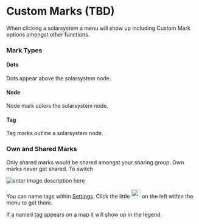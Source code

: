 # Custom Marks (TBD)

When clicking a solarsystem a menu will show up including Custom Mark options amongst other functions.

### Mark Types
#### Dots
Dots appear above the solarsystem node.
#### Node
Node mark colors the solarsystem node.
#### Tag
Tag marks outline a solarsystem node.

### Own and Shared Marks
Only shared marks would be shared amongst your sharing group. Own marks never get shared. To switch

![enter image description here](https://raw.githubusercontent.com/Risingson/eedocs/master/docs/images/menus/custom-marks-400.png)

You can name tags within [Settings](https://eveeye.readthedocs.io/en/latest/ui/settings/).  Click the little <img src="https://raw.githubusercontent.com/Risingson/eedocs/master/docs/images/Settings-100_off.png" width="24" height="24" > on the left within the menu to get there. 

If a named tag appears on a map it will show up in the legend.
<!--stackedit_data:
eyJoaXN0b3J5IjpbMTIxNTM4NDI1OCwtNTA4NTkzNjQ1LC02Mj
YwMzQ4ODcsMTY5NTY0NDg1MiwxNTIzNjY4OTk4XX0=
-->
